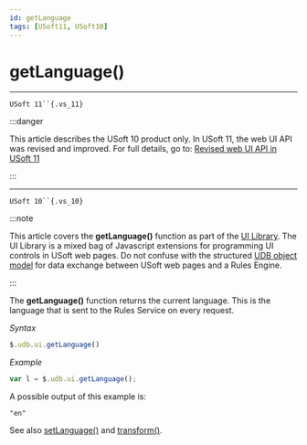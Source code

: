 ```yaml
---
id: getLanguage
tags: [USoft11, USoft10]
---
```

# getLanguage()



----

`USoft 11``{.vs_11}`


:::danger

This article describes the USoft 10 product only.
In USoft 11, the web UI API was revised and improved. For full details, go to:
[Revised web UI API in USoft 11](/docs/Web_and_app_UIs/UDB_udb/Revised_web_UI_API_in_USoft_11.md)

:::

----

`USoft 10``{.vs_10}`


:::note

This article covers the **getLanguage()** function as part of the [UI Library](/docs/Web_and_app_UIs/UI_Library).
The UI Library is a mixed bag of Javascript extensions for programming UI controls in USoft web pages. Do not confuse with the structured [UDB object model](/docs/Web_and_app_UIs/UDB_udb/UDB_udb_object.md) for data exchange between USoft web pages and a Rules Engine.

:::

The **getLanguage()** function returns the current language. This is the language that is sent to the Rules Service on every request.

*Syntax*

```js
$.udb.ui.getLanguage()
```

*Example*

```js
var l = $.udb.ui.getLanguage();
```

A possible output of this example is:

```
"en"
```

See also [setLanguage()](/docs/Web_and_app_UIs/UI_Library/setLanguage.md) and [transform()](/docs/Web_and_app_UIs/UI_Library/transform.md).